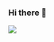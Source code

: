 ### Hi there 👋

<a href="https://elisha0103.tistory.com" target="블로그"><img src="https://img.shields.io/badge/Tistory-#000000?style=flat-square&logo=Tistory&logoColor=white"/></a>

<!--
**elisha0103/elisha0103** is a ✨ _special_ ✨ repository because its `README.md` (this file) appears on your GitHub profile.

Here are some ideas to get you started:

- 🔭 I’m currently working on ...
- 🌱 I’m currently learning ...
- 👯 I’m looking to collaborate on ...
- 🤔 I’m looking for help with ...
- 💬 Ask me about ...
- 📫 How to reach me: ...
- 😄 Pronouns: ...
- ⚡ Fun fact: ...
-->
